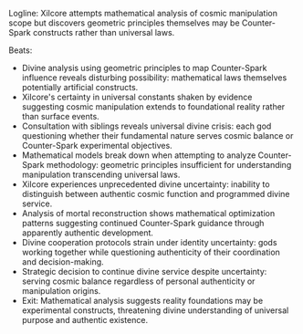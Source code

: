 ﻿---
series: 3
novella: 2
file: S3N2_CH04
type: chapter
pov: Xilcore
setting: Divine analysis chamber - cosmic uncertainty
word_target_min: 1201
word_target_max: 2299
status: outline
---
Logline: Xilcore attempts mathematical analysis of cosmic manipulation scope but discovers geometric principles themselves may be Counter-Spark constructs rather than universal laws.

Beats:
- Divine analysis using geometric principles to map Counter-Spark influence reveals disturbing possibility: mathematical laws themselves potentially artificial constructs.
- Xilcore's certainty in universal constants shaken by evidence suggesting cosmic manipulation extends to foundational reality rather than surface events.
- Consultation with siblings reveals universal divine crisis: each god questioning whether their fundamental nature serves cosmic balance or Counter-Spark experimental objectives.
- Mathematical models break down when attempting to analyze Counter-Spark methodology: geometric principles insufficient for understanding manipulation transcending universal laws.
- Xilcore experiences unprecedented divine uncertainty: inability to distinguish between authentic cosmic function and programmed divine service.
- Analysis of mortal reconstruction shows mathematical optimization patterns suggesting continued Counter-Spark guidance through apparently authentic development.
- Divine cooperation protocols strain under identity uncertainty: gods working together while questioning authenticity of their coordination and decision-making.
- Strategic decision to continue divine service despite uncertainty: serving cosmic balance regardless of personal authenticity or manipulation origins.
- Exit: Mathematical analysis suggests reality foundations may be experimental constructs, threatening divine understanding of universal purpose and authentic existence.
